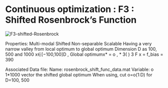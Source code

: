 # Continuous optimization : F3 : Shifted Rosenbrock’s Function

![F3-shifted-Rosenbrock](F1-shifted-Rosenbrock.png)

Properties:
 Multi-modal
 Shifted
 Non-separable
 Scalable
 Having a very narrow valley from local optimum to global optimum
 Dimension D as 100, 500 and 1000
 x∈[−100,100]D , Global optimumx* = o , *
3( ) 3 F x = f_bias = 390


Associated Data file:
Name: rosenbrock_shift_func_data.mat
Variable: o 1*1000 vector the shifted global optimum
When using, cut o=o(1:D) for D=100, 500
